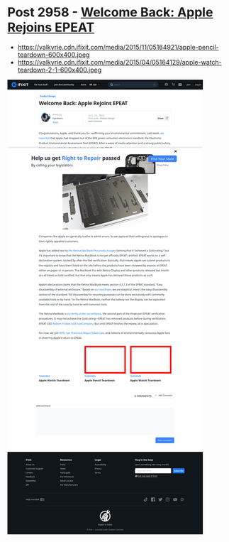 # Post 2958 - [Welcome Back: Apple Rejoins EPEAT](https://www.ifixit.com/News/2958/welcome-back-apple-rejoins-epeat)

- https://valkyrie.cdn.ifixit.com/media/2015/11/05164921/apple-pencil-teardown-600x400.jpeg
- https://valkyrie.cdn.ifixit.com/media/2015/04/05164129/apple-watch-teardown-2-1-600x400.jpeg

![screencap](screenshots/a152aa4f-1843-4703-b2b5-28139d17ad3f.png)
